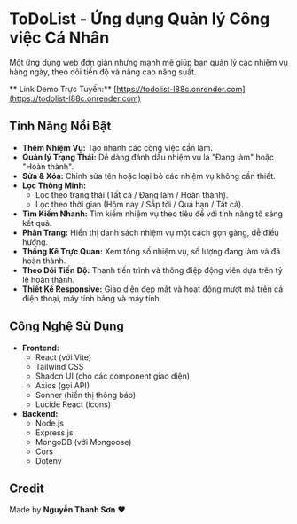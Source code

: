 # ToDoList - Ứng dụng Quản lý Công việc Cá Nhân

Một ứng dụng web đơn giản nhưng mạnh mẽ giúp bạn quản lý các nhiệm vụ hàng ngày, theo dõi tiến độ và nâng cao năng suất.

** Link Demo Trực Tuyến:** [https://todolist-l88c.onrender.com](https://todolist-l88c.onrender.com)

##  Tính Năng Nổi Bật

* **Thêm Nhiệm Vụ:** Tạo nhanh các công việc cần làm.
* **Quản lý Trạng Thái:** Dễ dàng đánh dấu nhiệm vụ là "Đang làm" hoặc "Hoàn thành".
* **Sửa & Xóa:** Chỉnh sửa tên hoặc loại bỏ các nhiệm vụ không cần thiết.
* **Lọc Thông Minh:**
    * Lọc theo trạng thái (Tất cả / Đang làm / Hoàn thành).
    * Lọc theo thời gian (Hôm nay / Sắp tới / Quá hạn / Tất cả).
* **Tìm Kiếm Nhanh:** Tìm kiếm nhiệm vụ theo tiêu đề với tính năng tô sáng kết quả.
* **Phân Trang:** Hiển thị danh sách nhiệm vụ một cách gọn gàng, dễ điều hướng.
* **Thống Kê Trực Quan:** Xem tổng số nhiệm vụ, số lượng đang làm và đã hoàn thành.
* **Theo Dõi Tiến Độ:** Thanh tiến trình và thông điệp động viên dựa trên tỷ lệ hoàn thành.
* **Thiết Kế Responsive:** Giao diện đẹp mắt và hoạt động mượt mà trên cả điện thoại, máy tính bảng và máy tính.

##  Công Nghệ Sử Dụng

* **Frontend:**
    * React (với Vite)
    * Tailwind CSS
    * Shadcn UI (cho các component giao diện)
    * Axios (gọi API)
    * Sonner (hiển thị thông báo)
    * Lucide React (icons)
* **Backend:**
    * Node.js
    * Express.js
    * MongoDB (với Mongoose)
    * Cors
    * Dotenv

##  Credit

Made by **Nguyễn Thanh Sơn** ❤️
